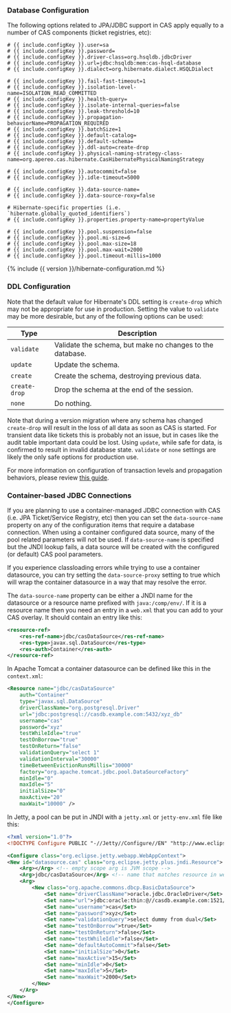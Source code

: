 ### Database Configuration

The following options related to JPA/JDBC support in CAS apply equally to a number of CAS components (ticket registries, etc):

```properties
# {{ include.configKey }}.user=sa
# {{ include.configKey }}.password=
# {{ include.configKey }}.driver-class=org.hsqldb.jdbcDriver
# {{ include.configKey }}.url=jdbc:hsqldb:mem:cas-hsql-database
# {{ include.configKey }}.dialect=org.hibernate.dialect.HSQLDialect

# {{ include.configKey }}.fail-fast-timeout=1
# {{ include.configKey }}.isolation-level-name=ISOLATION_READ_COMMITTED 
# {{ include.configKey }}.health-query=
# {{ include.configKey }}.isolate-internal-queries=false
# {{ include.configKey }}.leak-threshold=10
# {{ include.configKey }}.propagation-behaviorName=PROPAGATION_REQUIRED
# {{ include.configKey }}.batchSize=1
# {{ include.configKey }}.default-catalog=
# {{ include.configKey }}.default-schema=
# {{ include.configKey }}.ddl-auto=create-drop
# {{ include.configKey }}.physical-naming-strategy-class-name=org.apereo.cas.hibernate.CasHibernatePhysicalNamingStrategy

# {{ include.configKey }}.autocommit=false
# {{ include.configKey }}.idle-timeout=5000

# {{ include.configKey }}.data-source-name=
# {{ include.configKey }}.data-source-roxy=false

# Hibernate-specific properties (i.e. `hibernate.globally_quoted_identifiers`)
# {{ include.configKey }}.properties.property-name=propertyValue

# {{ include.configKey }}.pool.suspension=false
# {{ include.configKey }}.pool.mi-size=6
# {{ include.configKey }}.pool.max-size=18
# {{ include.configKey }}.pool.max-wait=2000
# {{ include.configKey }}.pool.timeout-millis=1000
```


{% include {{ version }}/hibernate-configuration.md %}

### DDL Configuration

Note that the default value for Hibernate's DDL setting is `create-drop` which may not be appropriate
for use in production. Setting the value to `validate` may be more desirable, but any of the following options can be used:

| Type                 | Description
|----------------------|----------------------------------------------------------
| `validate`           | Validate the schema, but make no changes to the database.
| `update`             | Update the schema.
| `create`             | Create the schema, destroying previous data.
| `create-drop`        | Drop the schema at the end of the session.
| `none`               | Do nothing.

Note that during a version migration where any schema has changed `create-drop` will result
in the loss of all data as soon as CAS is started. For transient data like tickets this is probably
not an issue, but in cases like the audit table important data could be lost. Using `update`, while safe
for data, is confirmed to result in invalid database state. `validate` or `none` settings
are likely the only safe options for production use.

For more information on configuration of transaction levels and propagation behaviors,
please review [this guide](http://docs.spring.io/spring-framework/docs/current/javadoc-api/).

### Container-based JDBC Connections

If you are planning to use a container-managed JDBC connection with CAS (i.e. JPA Ticket/Service Registry, etc)
then you can set the `data-source-name` property on any of the configuration items that require a database
connection. When using a container configured data source, many of the pool related parameters will not be used.
If `data-source-name` is specified but the JNDI lookup fails, a data source will be created with the configured
(or default) CAS pool parameters.

If you experience classloading errors while trying to use a container datasource, you can try
setting the `data-source-proxy` setting to true which will wrap the container datasource in
a way that may resolve the error.

The `data-source-name` property can be either a JNDI name for the datasource or a resource name prefixed with
`java:/comp/env/`. If it is a resource name then you need an entry in a `web.xml` that you can add to your
CAS overlay. It should contain an entry like this:

```xml
<resource-ref>
    <res-ref-name>jdbc/casDataSource</res-ref-name>
    <res-type>javax.sql.DataSource</res-type>
    <res-auth>Container</res-auth>
</resource-ref>
```

In Apache Tomcat a container datasource can be defined like this in the `context.xml`:

```xml
<Resource name="jdbc/casDataSource"
    auth="Container"
    type="javax.sql.DataSource"
    driverClassName="org.postgresql.Driver"
    url="jdbc:postgresql://casdb.example.com:5432/xyz_db"
    username="cas"
    password="xyz"
    testWhileIdle="true"
    testOnBorrow="true"
    testOnReturn="false"
    validationQuery="select 1"
    validationInterval="30000"
    timeBetweenEvictionRunsMillis="30000"
    factory="org.apache.tomcat.jdbc.pool.DataSourceFactory"
    minIdle="0"
    maxIdle="5"
    initialSize="0"
    maxActive="20"
    maxWait="10000" />
```

In Jetty, a pool can be put in JNDI with a `jetty.xml` or `jetty-env.xml` file like this:

```xml
<?xml version="1.0"?>
<!DOCTYPE Configure PUBLIC "-//Jetty//Configure//EN" "http://www.eclipse.org/jetty/configure_9_3.dtd">

<Configure class="org.eclipse.jetty.webapp.WebAppContext">
<New id="datasource.cas" class="org.eclipse.jetty.plus.jndi.Resource">
    <Arg></Arg> <!-- empty scope arg is JVM scope -->
    <Arg>jdbc/casDataSource</Arg> <!-- name that matches resource in web.xml-->
    <Arg>
        <New class="org.apache.commons.dbcp.BasicDataSource">
            <Set name="driverClassName">oracle.jdbc.OracleDriver</Set>
            <Set name="url">jdbc:oracle:thin:@//casdb.example.com:1521/ntrs"</Set>
            <Set name="username">cas</Set>
            <Set name="password">xyz</Set>
            <Set name="validationQuery">select dummy from dual</Set>
            <Set name="testOnBorrow">true</Set>
            <Set name="testOnReturn">false</Set>
            <Set name="testWhileIdle">false</Set>
            <Set name="defaultAutoCommit">false</Set>
            <Set name="initialSize">0</Set>
            <Set name="maxActive">15</Set>
            <Set name="minIdle">0</Set>
            <Set name="maxIdle">5</Set>
            <Set name="maxWait">2000</Set>
        </New>
    </Arg>
</New>
</Configure>
```
